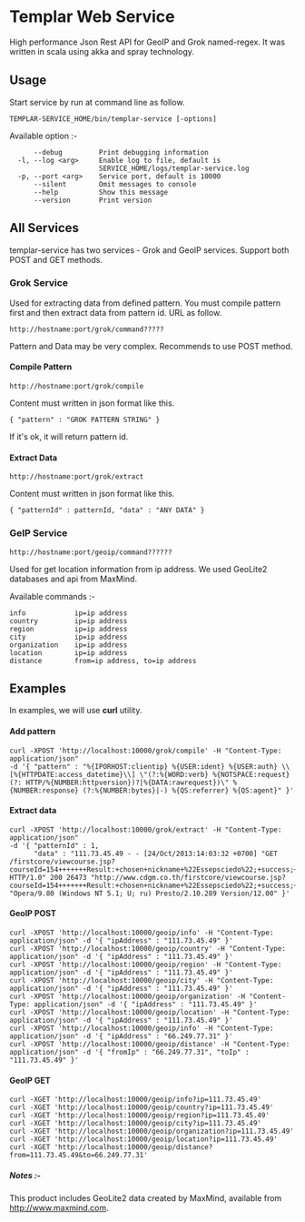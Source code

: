 # Templar Web Service

High performance Json Rest API for GeoIP and Grok named-regex.
It was written in scala using akka and spray technology.

## Usage
Start service by run at command line as follow.

    TEMPLAR-SERVICE_HOME/bin/templar-service [-options]

Available option :-

          --debug         Print debugging information
      -l, --log <arg>     Enable log to file, default is
                          SERVICE_HOME/logs/templar-service.log
      -p, --port <arg>    Service port, default is 10000
          --silent        Omit messages to console
          --help          Show this message
          --version       Print version

## All Services

templar-service has two services - Grok and GeoIP services.
Support both POST and GET methods.

### Grok Service

Used for extracting data from defined pattern. You must compile pattern first and then
extract data from pattern id. URL as follow.

    http://hostname:port/grok/command?????

Pattern and Data may be very complex. Recommends to use POST method.

#### Compile Pattern

    http://hostname:port/grok/compile
   
Content must written in json format like this.

    { "pattern" : "GROK PATTERN STRING" }
     
If it's ok, it will return pattern id.

#### Extract Data

    http://hostname:port/grok/extract

Content must written in json format like this.

    { "patternId" : patternId, "data" : "ANY DATA" }

### GeIP Service

    http://hostname:port/geoip/command??????

Used for get location information from ip address. We used GeoLite2 databases and api from MaxMind.

Available commands :-

    info            ip=ip address
    country         ip=ip address
    region          ip=ip address
    city            ip=ip address
    organization    ip=ip address
    location        ip=ip address
    distance        from=ip address, to=ip address

## Examples
In examples, we will use **curl** utility.

#### Add pattern

    curl -XPOST 'http://localhost:10000/grok/compile' -H "Content-Type: application/json" 
    -d '{ "pattern" : "%{IPORHOST:clientip} %{USER:ident} %{USER:auth} \\[%{HTTPDATE:access_datetime}\\] \"(?:%{WORD:verb} %{NOTSPACE:request}(?: HTTP/%{NUMBER:httpversion})?|%{DATA:rawrequest})\" %{NUMBER:response} (?:%{NUMBER:bytes}|-) %{QS:referrer} %{QS:agent}" }'

#### Extract data
    
    curl -XPOST 'http://localhost:10000/grok/extract' -H "Content-Type: application/json" 
    -d '{ "patternId" : 1,
          "data" : "111.73.45.49 - - [24/Oct/2013:14:03:32 +0700] "GET /firstcore/viewcourse.jsp?courseId=154+++++++Result:+chosen+nickname+%22Essepsciedo%22;+success;+Result:+chosen+nickname+%22tisteteEbra%22;+success; HTTP/1.0" 200 26473 "http://www.cdgm.co.th/firstcore/viewcourse.jsp?courseId=154+++++++Result:+chosen+nickname+%22Essepsciedo%22;+success;+Result:+chosen+nickname+%22tisteteEbra%22;+success;" "Opera/9.80 (Windows NT 5.1; U; ru) Presto/2.10.289 Version/12.00" }'

#### GeoIP POST

    curl -XPOST 'http://localhost:10000/geoip/info' -H "Content-Type: application/json" -d '{ "ipAddress" : "111.73.45.49" }'
    curl -XPOST 'http://localhost:10000/geoip/country' -H "Content-Type: application/json" -d '{ "ipAddress" : "111.73.45.49" }'
    curl -XPOST 'http://localhost:10000/geoip/region' -H "Content-Type: application/json" -d '{ "ipAddress" : "111.73.45.49" }'
    curl -XPOST 'http://localhost:10000/geoip/city' -H "Content-Type: application/json" -d '{ "ipAddress" : "111.73.45.49" }'
    curl -XPOST 'http://localhost:10000/geoip/organization' -H "Content-Type: application/json" -d '{ "ipAddress" : "111.73.45.49" }'
    curl -XPOST 'http://localhost:10000/geoip/location' -H "Content-Type: application/json" -d '{ "ipAddress" : "111.73.45.49" }'
    curl -XPOST 'http://localhost:10000/geoip/info' -H "Content-Type: application/json" -d '{ "ipAddress" : "66.249.77.31" }'
    curl -XPOST 'http://localhost:10000/geoip/distance' -H "Content-Type: application/json" -d '{ "fromIp" : "66.249.77.31", "toIp" : "111.73.45.49" }'

#### GeoIP GET

    curl -XGET 'http://localhost:10000/geoip/info?ip=111.73.45.49'
    curl -XGET 'http://localhost:10000/geoip/country?ip=111.73.45.49'
    curl -XGET 'http://localhost:10000/geoip/region?ip=111.73.45.49'
    curl -XGET 'http://localhost:10000/geoip/city?ip=111.73.45.49'
    curl -XGET 'http://localhost:10000/geoip/organization?ip=111.73.45.49'
    curl -XGET 'http://localhost:10000/geoip/location?ip=111.73.45.49'
    curl -XGET 'http://localhost:10000/geoip/distance?from=111.73.45.49&to=66.249.77.31'

##### Notes :-
This product includes GeoLite2 data created by MaxMind, available from
<a href="http://www.maxmind.com">http://www.maxmind.com</a>.
